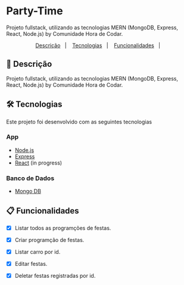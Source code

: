 # Party-Time
Projeto fullstack, utilizando as tecnologias MERN (MongoDB, Express, React, Node.js) by Comunidade Hora de Codar.

<p align="center">
  <a href="#page_facing_up-descrição">Descrição</a>&nbsp;&nbsp;&nbsp;|&nbsp;&nbsp;&nbsp;
  <a href="#-tecnologias">Tecnologias</a>&nbsp;&nbsp;&nbsp;|&nbsp;&nbsp;&nbsp;
   <a href="#clipboard-Funcionalidades">Funcionalidades</a>&nbsp;&nbsp;&nbsp;|&nbsp;&nbsp;&nbsp;
</p>

## :page_facing_up: Descrição

Projeto fullstack, utilizando as tecnologias MERN (MongoDB, Express, React, Node.js) by Comunidade Hora de Codar.

## 🛠 Tecnologias

Este projeto foi desenvolvido com as seguintes tecnologias

### App

- [Node.js](https://nodejs.org/)
- [Express](https://expressjs.com/pt-br/)
- [React](https://mongoosejs.com/) (in progress)

### Banco de Dados

- [Mongo DB](https://www.mongodb.com/atlas/database)


## :clipboard: Funcionalidades

  - [x] Listar todos as programções de festas.
  - [x] Criar programção de festas.
  - [x] Listar carro por id.
  - [x] Editar festas.
  - [x] Deletar festas registradas por id.

